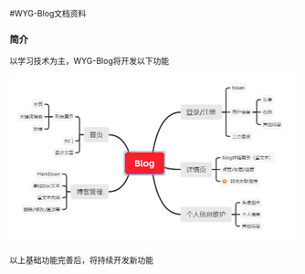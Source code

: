 #WYG-Blog文档资料

### 简介

以学习技术为主，WYG-Blog将开发以下功能

![功能图](https://github.com/WYG-Blog/blog-docs/blob/master/assets/WYG-Blog_develop_progress.PNG)

以上基础功能完善后，将持续开发新功能